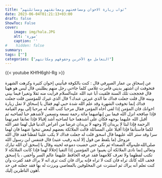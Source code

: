 ```yaml
---
title: "ثواب زيارة الاخوان ومصافحتهم ومعانقتهم ومسائلتهم"
date: 2023-06-04T01:21:13+03:00
draft: false
ShowToc: False
cover:
    image: img/hala.JPG
    alt: 'صورة'
    caption: ''
#    hidden: false
summary: 
tags: [""]
categories: ["التعامل مع الآخرين وحقوقهم ومكانتهم"]
---
```

{{< youtube KHfH6ghI-Rg >}}  
 <br>
عن إسحاق بن عمار الصيرفي
قال : كنت بالكوفة فيأتيني إخوان كثيرة وكرهت الشهرة فتخوفت ان
اشتهر بديني فأمرت غلامي كلما جاءني رجل منهم يطلبني قال ليس هو
ههنا قال فحججت تلك السنة فلقيت أبا عبد الله عليه‌السلام فرأيت منه ثقلا
وتغيرا فيما بيني وبينه قال قلت جعلت فداك ما الذي غيرني عندك؟ قال
الذي غيرك للمؤمنين قلت جعلت فداك إنما تخوفت الشهرة وقد علم الله
شدة حبي لهم فقال يا إسحاق لا تمل زيارة اخوانك فان المؤمن إذا لقى
أخاه المؤمن فقال مرحبا كتب الله له مرحبا إلى يوم القيامة فإذا صافحه
انزل الله فيما بين إبهاميهما مائة رحمة تسعة وتسعين لأشدهم حبا لصاحبه
ثم أقبل الله عليهما بوجهه فكان على أشدهما حبا لصاحبه أشد إقبالا فإذا
تعانقا غمرتهما الرحمة فإذا لبثا لا يريدان إلا وجهه لا يريدان غرضا من
أغراض الدنيا قيل لهما غفر الله لكما فاستأنفا فإذا أقبلا على المسائلة
قالت الملائكة بعضهم لبعض تنحوا عنهما فان لهما سرا وقد ستر الله عليهما
قال اسحق قلت له جعلت فداك لا يكب علينا لفظنا فقد قال الله عزوجل
(ما يلفظ من قول إلا لديه رقيب عتيد) قال فتنفس ابن رسول الله صلى‌الله‌عليه‌وآله
الصعداء ثم بكى حتى خضبت دموعه لحيته وقال يا إسحق ان الله تبارك
وتعالى إنما نادى الملائكة أن يغيبوا عن المؤمنين إذا التقيا إجلالا لهما
فإذا كانت الملائكة لا تكتب لفظهما ولا تعرف كلامهما فقد عرفه الحافظ
عليهما عالم السر وأخفى ، يا إسحق فخف الله كأنك تراه فان كنت لا تراه
فإنه يراك فان كنت ترى انه لا يراك فقد كفرت وان كنت تعلم أنه يراك
ثم استترت عن المخلوقين بالمعاصي وبرزت له بها فقد جعلته في حد أهون
الناظرين إليك.

